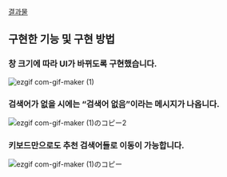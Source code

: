 [결과물](https://kaehehehe.github.io/wanted-codestates-project-2-10/)

## 구현한 기능 및 구현 방법

### 창 크기에 따라 UI가 바뀌도록 구현했습니다.
![ezgif com-gif-maker (1)](https://user-images.githubusercontent.com/77221488/161921575-e917bb07-948c-47a4-a923-d0f87ac3b8d3.gif)

### 검색어가 없을 시에는 “검색어 없음”이라는 메시지가 나옵니다.
![ezgif com-gif-maker (1)のコピー2](https://user-images.githubusercontent.com/77221488/161921667-abc791c3-0850-4215-b169-4ddd20a841ad.gif)

### 키보드만으로도 추천 검색어들로 이동이 가능합니다.
![ezgif com-gif-maker (1)のコピー](https://user-images.githubusercontent.com/77221488/161921652-b911ef36-9b76-48c1-87c1-ebe8e35286bf.gif)
